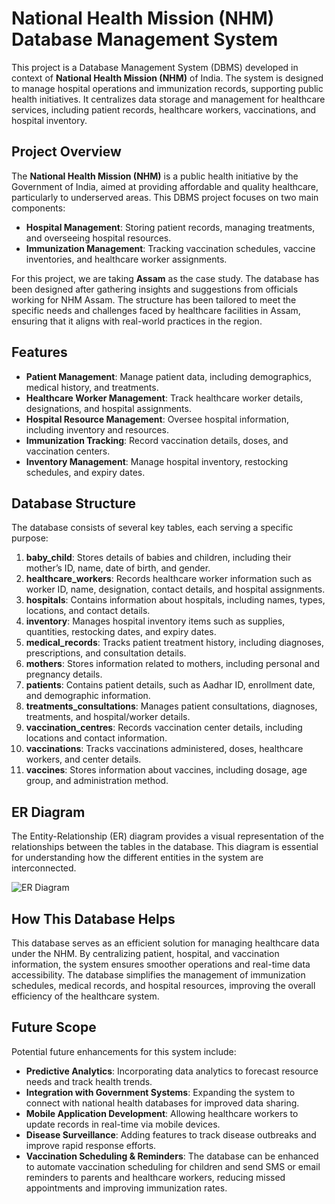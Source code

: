 # National Health Mission (NHM) Database Management System

This project is a Database Management System (DBMS) developed in context of **National Health Mission (NHM)** of India. The system is designed to manage hospital operations and immunization records, supporting public health initiatives. It centralizes data storage and management for healthcare services, including patient records, healthcare workers, vaccinations, and hospital inventory.

## Project Overview

The **National Health Mission (NHM)** is a public health initiative by the Government of India, aimed at providing affordable and quality healthcare, particularly to underserved areas. This DBMS project focuses on two main components:

- **Hospital Management**: Storing patient records, managing treatments, and overseeing hospital resources.
- **Immunization Management**: Tracking vaccination schedules, vaccine inventories, and healthcare worker assignments.

For this project, we are taking **Assam** as the case study. The database has been designed after gathering insights and suggestions from officials working for NHM Assam. The structure has been tailored to meet the specific needs and challenges faced by healthcare facilities in Assam, ensuring that it aligns with real-world practices in the region.

## Features

- **Patient Management**: Manage patient data, including demographics, medical history, and treatments.
- **Healthcare Worker Management**: Track healthcare worker details, designations, and hospital assignments.
- **Hospital Resource Management**: Oversee hospital information, including inventory and resources.
- **Immunization Tracking**: Record vaccination details, doses, and vaccination centers.
- **Inventory Management**: Manage hospital inventory, restocking schedules, and expiry dates.

## Database Structure

The database consists of several key tables, each serving a specific purpose:

1. **baby_child**: Stores details of babies and children, including their mother’s ID, name, date of birth, and gender.
2. **healthcare_workers**: Records healthcare worker information such as worker ID, name, designation, contact details, and hospital assignments.
3. **hospitals**: Contains information about hospitals, including names, types, locations, and contact details.
4. **inventory**: Manages hospital inventory items such as supplies, quantities, restocking dates, and expiry dates.
5. **medical_records**: Tracks patient treatment history, including diagnoses, prescriptions, and consultation details.
6. **mothers**: Stores information related to mothers, including personal and pregnancy details.
7. **patients**: Contains patient details, such as Aadhar ID, enrollment date, and demographic information.
8. **treatments_consultations**: Manages patient consultations, diagnoses, treatments, and hospital/worker details.
9. **vaccination_centres**: Records vaccination center details, including locations and contact information.
10. **vaccinations**: Tracks vaccinations administered, doses, healthcare workers, and center details.
11. **vaccines**: Stores information about vaccines, including dosage, age group, and administration method.

## ER Diagram

The Entity-Relationship (ER) diagram provides a visual representation of the relationships between the tables in the database. This diagram is essential for understanding how the different entities in the system are interconnected.

![ER Diagram](https://github.com/user-attachments/assets/e623a5bf-a2b4-43e0-b3c7-98e8de583779)

## How This Database Helps

This database serves as an efficient solution for managing healthcare data under the NHM. By centralizing patient, hospital, and vaccination information, the system ensures smoother operations and real-time data accessibility. The database simplifies the management of immunization schedules, medical records, and hospital resources, improving the overall efficiency of the healthcare system.

## Future Scope

Potential future enhancements for this system include:

- **Predictive Analytics**: Incorporating data analytics to forecast resource needs and track health trends.
- **Integration with Government Systems**: Expanding the system to connect with national health databases for improved data sharing.
- **Mobile Application Development**: Allowing healthcare workers to update records in real-time via mobile devices.
- **Disease Surveillance**: Adding features to track disease outbreaks and improve rapid response efforts.
- **Vaccination Scheduling & Reminders**: The database can be enhanced to automate vaccination scheduling for children and send SMS or email reminders to parents and healthcare workers, reducing missed appointments and improving immunization rates.
